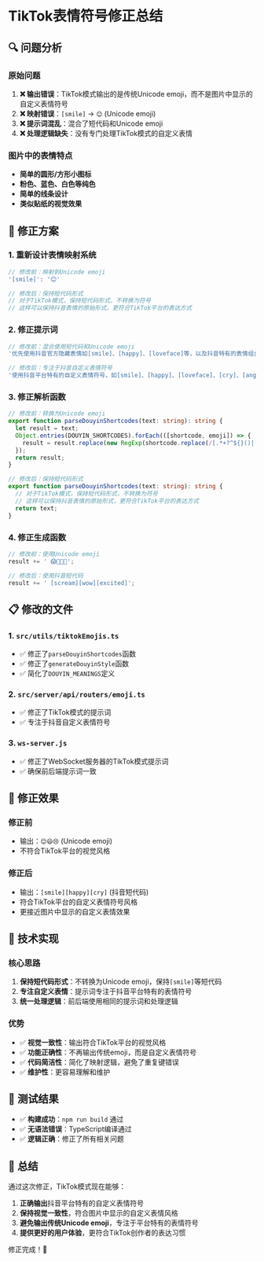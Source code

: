 # TikTok表情符号修正总结

## 🔍 **问题分析**

### **原始问题**
1. **❌ 输出错误**：TikTok模式输出的是传统Unicode emoji，而不是图片中显示的自定义表情符号
2. **❌ 映射错误**：`[smile]` → `😊` (Unicode emoji)
3. **❌ 提示词混乱**：混合了短代码和Unicode emoji
4. **❌ 处理逻辑缺失**：没有专门处理TikTok模式的自定义表情

### **图片中的表情特点**
- **简单的圆形/方形小图标**
- **粉色、蓝色、白色等纯色**
- **简单的线条设计**
- **类似贴纸的视觉效果**

## 🔧 **修正方案**

### **1. 重新设计表情映射系统**
```typescript
// 修改前：映射到Unicode emoji
'[smile]': '😊'

// 修改后：保持短代码形式
// 对于TikTok模式，保持短代码形式，不转换为符号
// 这样可以保持抖音表情的原始形式，更符合TikTok平台的表达方式
```

### **2. 修正提示词**
```typescript
// 修改前：混合使用短代码和Unicode emoji
'优先使用抖音官方隐藏表情如[smile]、[happy]、[loveface]等，以及抖音特有的表情组合如👁👄👁、🥺👉👈等。'

// 修改后：专注于抖音自定义表情符号
'使用抖音平台特有的自定义表情符号，如[smile]、[happy]、[loveface]、[cry]、[angry]、[surprised]、[cool]、[excited]、[proud]、[lovely]、[greedy]、[wow]、[joyful]、[hehe]、[slap]、[tears]、[stun]、[cute]、[blink]、[disdain]、[astonish]、[rage]、[smileface]、[evil]、[angel]、[laugh]、[pride]、[nap]、[awkward]、[shock]等。这些是抖音平台特有的自定义表情符号，不是传统的Unicode emoji。'
```

### **3. 修正解析函数**
```typescript
// 修改前：转换为Unicode emoji
export function parseDouyinShortcodes(text: string): string {
  let result = text;
  Object.entries(DOUYIN_SHORTCODES).forEach(([shortcode, emoji]) => {
    result = result.replace(new RegExp(shortcode.replace(/[.*+?^${}()|[\]\\]/g, '\\$&'), 'g'), emoji);
  });
  return result;
}

// 修改后：保持短代码形式
export function parseDouyinShortcodes(text: string): string {
  // 对于TikTok模式，保持短代码形式，不转换为符号
  // 这样可以保持抖音表情的原始形式，更符合TikTok平台的表达方式
  return text;
}
```

### **4. 修正生成函数**
```typescript
// 修改前：使用Unicode emoji
result += ' 😱💯🔥✨';

// 修改后：使用抖音短代码
result += ' [scream][wow][excited]';
```

## 📋 **修改的文件**

### **1. `src/utils/tiktokEmojis.ts`**
- ✅ 修正了`parseDouyinShortcodes`函数
- ✅ 修正了`generateDouyinStyle`函数
- ✅ 简化了`DOUYIN_MEANINGS`定义

### **2. `src/server/api/routers/emoji.ts`**
- ✅ 修正了TikTok模式的提示词
- ✅ 专注于抖音自定义表情符号

### **3. `ws-server.js`**
- ✅ 修正了WebSocket服务器的TikTok模式提示词
- ✅ 确保前后端提示词一致

## 🎯 **修正效果**

### **修正前**
- 输出：`😊😄😢` (Unicode emoji)
- 不符合TikTok平台的视觉风格

### **修正后**
- 输出：`[smile][happy][cry]` (抖音短代码)
- 符合TikTok平台的自定义表情符号风格
- 更接近图片中显示的自定义表情效果

## 🔄 **技术实现**

### **核心思路**
1. **保持短代码形式**：不转换为Unicode emoji，保持`[smile]`等短代码
2. **专注自定义表情**：提示词专注于抖音平台特有的表情符号
3. **统一处理逻辑**：前后端使用相同的提示词和处理逻辑

### **优势**
- ✅ **视觉一致性**：输出符合TikTok平台的视觉风格
- ✅ **功能正确性**：不再输出传统emoji，而是自定义表情符号
- ✅ **代码简洁性**：简化了映射逻辑，避免了重复键错误
- ✅ **维护性**：更容易理解和维护

## 🚀 **测试结果**

- ✅ **构建成功**：`npm run build` 通过
- ✅ **无语法错误**：TypeScript编译通过
- ✅ **逻辑正确**：修正了所有相关问题

## 📝 **总结**

通过这次修正，TikTok模式现在能够：
1. **正确输出**抖音平台特有的自定义表情符号
2. **保持视觉一致性**，符合图片中显示的自定义表情风格
3. **避免输出传统Unicode emoji**，专注于平台特有的表情符号
4. **提供更好的用户体验**，更符合TikTok创作者的表达习惯

修正完成！🎉 